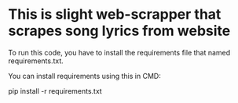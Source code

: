 # This is slight web-scrapper that scrapes song lyrics from website

To run this code, you have to install the requirements file that named requirements.txt.

You can install requirements using this in CMD:

pip install -r requirements.txt
